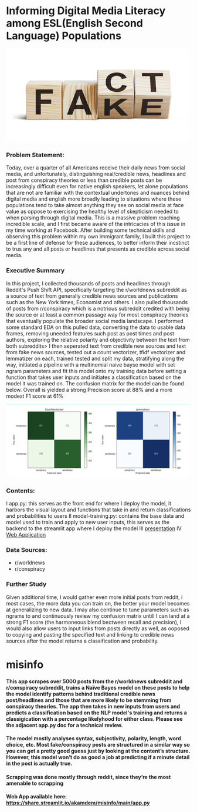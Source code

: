 # Informing Digital Media Literacy among ESL(English Second Language) Populations 

![text](https://github.com/akamdem/digital-literacy-project/blob/main/misinformation.png)

### Problem Statement:
Today, over a quarter of all Americans receive their daily news from social media, and unfortunately, distinguishing real/credible news, headlines and post from conspiracy theories or less than credible posts can be increasingly difficult even for native english speakers, let alone populations that are not are familiar with the contextual undertones and nuances behind digital media and english more broadly leading to situations where these populations tend to take almost anything they see on social media at face value as oppose to exercising the healthy level of skepticism needed to when parsing through digital media. This is a massive problem reaching incredible scale, and I first became aware of the intricacies of this issue in my time working at Facebook. After building some technical skills and observing this problem within my own immigrant family, I built this project to be a first line of defense for these audiences, to better inform their incstinct to trus any and all posts or headlines that presents as credible across social media.

### Executive Summary
In this project, I collected thousands of posts and headlines through Reddit's Push Shift API, specifically targeting the r/worldnews subreddit as a source of text from generally credible news sources and publications such as the New York times, Economist and others. I also pulled thousands of posts from r/conspiracy which is a notrious subreddit credited with being the source or at least a common passage way for most conspiracy theories that eventually populate the broader social media landscape. I performed some standard EDA on this pulled data, converting the data to usable data frames, removing uneeded features such post as post times and post authors, exploring the relative polarity and objectivity between the text from both subreddits> I then seperated text from credible new sources and text from fake news sources, tested out a count vectorizer, tfidf vectorizer and lemmatizer on each, trained tested and split my data, stratifying along the way, initiated a pipeline with a multinomial naive bayse model with set ngram parameters and fit this model onto my training data before setting a function that takes user inputs and initiates a classification based on the model it was trained on. The confusion matrix for the model can be found below. Overall is yielded a strong Precision score at 88% and a more modest F1 score at 61% 

![text](https://github.com/akamdem/digital-literacy-project/blob/main/ConfusionMatrix.png)

### Contents:
I app.py: this serves as the front end for where I deploy the model, it harbors the visual layout and functions that take in and return classifications and probabilities to users
II model-training.py: contains the base data and model used to train and apply to new user inputs, this serves as the backend to the streamlit app where I deploy the model
III [presentation](https://docs.google.com/presentation/d/1ies7K6b3VlwlCfaWNGyr70nYlU0IDkbJOGiLuh-3haM/edit?usp=sharing)
IV [Web Application](https://share.streamlit.io/akamdem/misinfo/main/app.py)


### Data Sources:
- r/worldnews
- r/conspiracy


### Further Study
Given additional time, I would gather even more initial posts from reddit, i most cases, the more data you can train on, the better your model becomes at generalizing to new data. I may also continue to tune parameters such as ngrams to and continuously review my confusion matrix untill I can land at a strong F1 score (the harmoneous blend bectween recall and precision), I would also allow users to input links from posts directly as well, as ooposed to copying and pasting the specified text and linking to credible news sources after the model returns a classification and probability. 

# misinfo
#### This app scrapes over 5000 posts from the r/worldnews subreddit and r/conspiracy subreddit, trains a Naïve Bayes model on these posts to help the model identify patterns behind traditional credible news post/headlines and those that are more likely to be stemming from conspiracy theories. The app then takes in new inputs from users and predicts a classification based on the NLP model's training and returns a classigication with a percentage likelyhood for either class. Please see the adjacent app.py doc for a technical review.

#### The model mostly analyses syntax, subjectivity, polarity, length, word choice, etc. Most fake/conspiracy posts are structured in a similar way so you can get a pretty good guess just by looking at the content’s structure. However, this model won’t do as good a job at predicting if a minute detail in the post is actually true. 

#### Scrapping was done mostly through reddit, since they’re the most amenable to scrapping

#### Web App available here: https://share.streamlit.io/akamdem/misinfo/main/app.py
